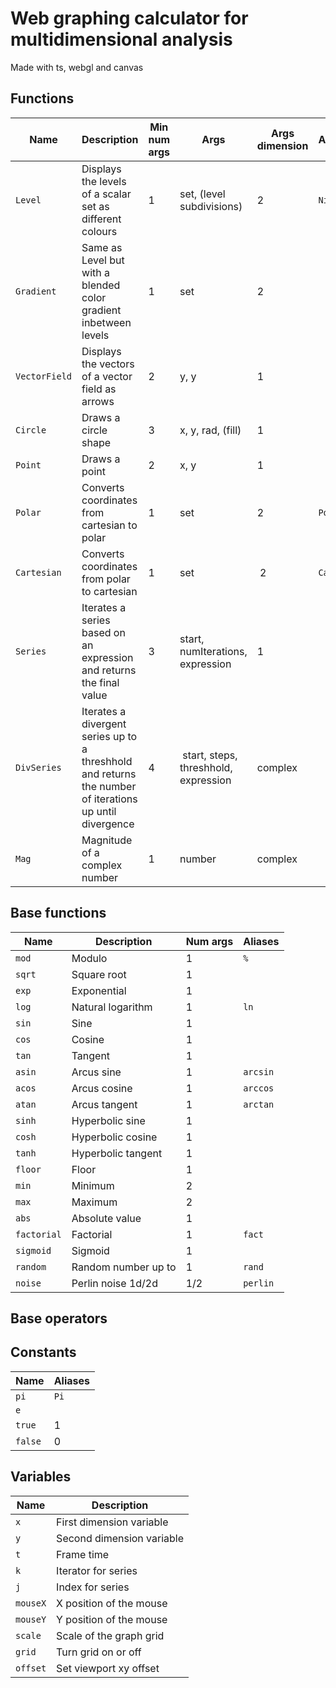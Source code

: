 # Web graphing calculator for multidimensional analysis

Made with ts, webgl and canvas

## Functions

| Name | Description | Min num args | Args | Args dimension | Aliases |
|---|---|---|---|---|---|
`Level` | Displays the levels of a scalar set as different colours | 1 | set, (level subdivisions) | 2 | `Niveau` |
`Gradient` | Same as Level but with a blended color gradient inbetween levels | 1 | set | 2 | |
`VectorField` | Displays the vectors of a vector field as arrows | 2 | y, y | 1 | |
`Circle` | Draws a circle shape | 3 | x, y, rad, (fill) | 1 | |
`Point` | Draws a point | 2 | x, y | 1 | |
`Polar` | Converts coordinates from cartesian to polar | 1 | set | 2 | `Pol` |
`Cartesian` | Converts coordinates from polar to cartesian | 1 | set | 2 | `Cart` |
`Series` | Iterates a series based on an expression and returns the final value | 3 | start, numIterations, expression | 1 | |
`DivSeries` | Iterates a divergent series up to a threshhold and returns the number of iterations up until divergence | 4 | start, steps, threshhold, expression | complex | |
`Mag` | Magnitude of a complex number | 1 | number | complex | |

## Base functions

| Name | Description | Num args | Aliases |
|---|---|---|---|
| `mod` | Modulo | 1 | `%` |
| `sqrt` | Square root | 1 | |
| `exp` | Exponential | 1 | |
| `log` | Natural logarithm | 1 | `ln` |
| `sin` | Sine | 1 | |
| `cos` | Cosine | 1 | |
| `tan` | Tangent | 1 | |
| `asin` | Arcus sine | 1 | `arcsin` |
| `acos` | Arcus cosine | 1 | `arccos` |
| `atan` | Arcus tangent | 1 | `arctan` |
| `sinh` | Hyperbolic sine | 1 | |
| `cosh` | Hyperbolic cosine | 1 | |
| `tanh` | Hyperbolic tangent | 1 | |
| `floor` | Floor | 1 | |
| `min` | Minimum | 2 | |
| `max` | Maximum | 2 | |
| `abs` | Absolute value | 1 | |
| `factorial` | Factorial | 1 | `fact` |
| `sigmoid` | Sigmoid | 1 | |
| `random` | Random number up to | 1 | `rand` |
| `noise` | Perlin noise 1d/2d | 1/2 | `perlin` |

## Base operators



## Constants

| Name | Aliases |
|---|---|
`pi` | `Pi` |
`e` | |
`true` | 1 |
`false` | 0 |

## Variables

Name | Description |
|---|---|
`x` | First dimension variable |
`y` | Second dimension variable |
`t` | Frame time |
`k` | Iterator for series |
`j` | Index for series |
`mouseX` | X position of the mouse |
`mouseY` | Y position of the mouse |
`scale` | Scale of the graph grid |
`grid` | Turn grid on or off |
`offset` | Set viewport xy offset
